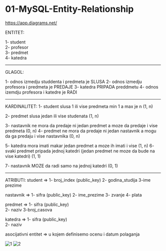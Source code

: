 # 01-MySQL-Entity-Relationship

https://app.diagrams.net/

ENTITET: <br />

1- student  <br/>
2- profesor <br/>
3- predmet <br/>
4- katedra <br/>

-----------------------------------------------------------------------------------------------------------------

GLAGOL: 

1- odnos izmedju studdenta i predmeta je SLUSA
2- odnos izmedju profesora i predmeta je PREDAJE
3- katedra PRIPADA preddmetu
4- odnos izemdju profesora i katedre je RADI

-----------------------------------------------------------------------------------------------------------------

KARDINALITET:
1- student slusa 1 ili vise predmeta  min 1 a max je n (1, n)

2- predmet slusa jedan ili vise studenata (1, n)

3- nastavnik ne mora da predaje ni jedan predmet a moze da predaje i vise predmeta (0, n)
4- predmet ne mora da predaje ni jedan nastavnik a mogu da ga predaju i vise nastavnika (0, n)

5- katedra mora imati makar jedan predmet a moze ih imati i vise (1, n)
6- svaki predmet pripada jednoj katedri (jedan predmet ne moze da bude na vise katedri) (1, 1)

7- nastavnik MOZE da radi samo na jednoj katedri (0, 1)

-----------------------------------------------------------------------------------------------------------------

ATRIBUTI:
student => 1- broj_index (public_key)
           2- godina_studija
           3-ime prezime
           
nastavnik => 1- sifra (public_key)
             2- ime_prezime
             3- zvanje
             4- plata
             
predmet   => 1- sifra (public_key)            
             2- naziv
             3-broj_casova
             
katedra   => 1- sifra (public_key)            
             2- naziv

asocijativni entitet => u kojem definisemo ocenu i datum polaganja
           

![1](https://user-images.githubusercontent.com/56784702/208450361-8723eeb6-e7ac-48bd-80ea-43ee18ab23f9.png)
![2](https://user-images.githubusercontent.com/56784702/208450726-e5c211dd-f02c-456e-9348-7e5fa4c08254.png)

